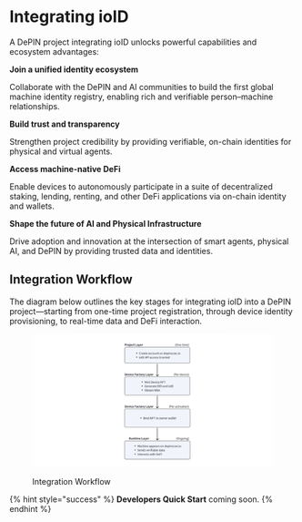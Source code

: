 # Integrating ioID

A DePIN project integrating ioID unlocks powerful capabilities and ecosystem advantages:

**Join a unified identity ecosystem**

Collaborate with the DePIN and AI communities to build the first global machine identity registry, enabling rich and verifiable person–machine relationships.

**Build trust and transparency**

Strengthen project credibility by providing verifiable, on-chain identities for physical and virtual agents.

**Access machine-native DeFi**

Enable devices to autonomously participate in a suite of decentralized staking, lending, renting, and other DeFi applications via on-chain identity and wallets.

**Shape the future of AI and Physical Infrastructure**

Drive adoption and innovation at the intersection of smart agents, physical AI, and DePIN by providing trusted data and identities.

## Integration Workflow

The diagram below outlines the key stages for integrating ioID into a DePIN project—starting from one-time project registration, through device identity provisioning, to real-time data and DeFi interaction.

<figure><img src="../../.gitbook/assets/image (133).png" alt=""><figcaption><p>Integration Workflow</p></figcaption></figure>

{% hint style="success" %}
**Developers Quick Start** coming soon.
{% endhint %}

